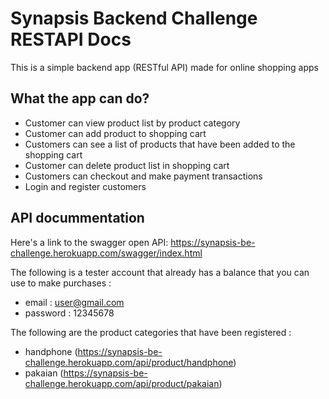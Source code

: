 # Synapsis Backend Challenge RESTAPI Docs

This is a simple backend app (RESTful API) made for online shopping apps

## What the app can do?
* Customer can view product list by product category
* Customer can add product to shopping cart
* Customers can see a list of products that have been added to the shopping cart
* Customer can delete product list in shopping cart
* Customers can checkout and make payment transactions
* Login and register customers

## API docummentation
Here's a link to the swagger open API:
https://synapsis-be-challenge.herokuapp.com/swagger/index.html

The following is a tester account that already has a balance that you can use to make purchases :
* email : user@gmail.com
* password : 12345678

The following are the product categories that have been registered :
* handphone (https://synapsis-be-challenge.herokuapp.com/api/product/handphone)
* pakaian (https://synapsis-be-challenge.herokuapp.com/api/product/pakaian)
